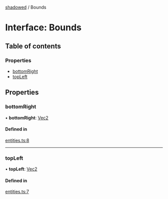 [shadowed](../README.md) / Bounds

# Interface: Bounds

## Table of contents

### Properties

- [bottomRight](bounds.md#bottomright)
- [topLeft](bounds.md#topleft)

## Properties

### bottomRight

• **bottomRight**: [Vec2](vec2.md)

#### Defined in

[entities.ts:8](https://github.com/MD4/shadowed/blob/4e1ce4e/src/entities.ts#L8)

___

### topLeft

• **topLeft**: [Vec2](vec2.md)

#### Defined in

[entities.ts:7](https://github.com/MD4/shadowed/blob/4e1ce4e/src/entities.ts#L7)
